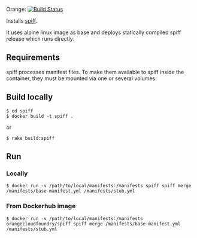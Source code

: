 Orange: [![Build Status](https://travis-ci.org/orange-cloudfoundry/paas-docker-cloudfoundry-tools.svg)](https://travis-ci.org/orange-cloudfoundry/paas-docker-cloudfoundry-tools)

Installs [spiff](https://github.com/cloudfoundry-incubator/spiff).

It uses alpine linux image as base and deploys statically compiled spiff release which runs directly.

## Requirements
spiff processes manifest files. To make them available to spiff inside the container, they must be mounted via one or several volumes.

## Build locally

```
$ cd spiff
$ docker build -t spiff .
```

or

```
$ rake build:spiff
```

## Run

### Locally

```
$ docker run -v /path/to/local/manifests:/manifests spiff spiff merge /manifests/base-manifest.yml /manifests/stub.yml
```

### From Dockerhub image

```
$ docker run -v /path/to/local/manifests:/manifests orangecloudfoundry/spiff spiff merge /manifests/base-manifest.yml /manifests/stub.yml

```
